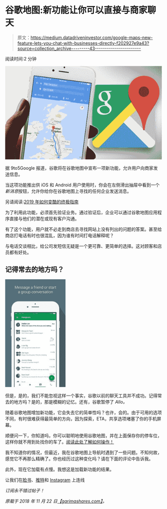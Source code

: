 # 谷歌地图:新功能让你可以直接与商家聊天

> 原文：<https://medium.datadriveninvestor.com/google-maps-new-feature-lets-you-chat-with-businesses-directly-f202927e9a43?source=collection_archive---------43----------------------->

阅读时间:2 分钟

![](img/40546b8c502a84b2cecda59100f5cd6a.png)

据 9to5Google 报道，谷歌将在谷歌地图中宣布一项新功能，允许用户向商家发送信息。

当这项功能推出供 iOS 和 Android 用户使用时，你会在左侧滑出抽屉中看到一个*新消息*按钮，允许你给你在谷歌地图上寻找的任何企业发送消息。

另请阅读:[2019 年如何变酷的终极指南](https://garimashares.com/2018/11/18/the-ultimate-guide-on-how-to-be-cool-in-2019/)

为了利用此功能，必须首先验证业务。通过验证后，企业可以通过谷歌地图应用程序直接与他们的潜在或现有客户沟通。

有了这个功能，用户就不必走到商店去寻找网站上没有列出的问题的答案。甚至给商店打电话有时也很混乱，因为谁有时间打电话解释呢？

与电话交谈相比，给公司发短信无疑是一个更可靠、更简单的选择。这对顾客和店员都有好处。

## 记得常去的地方吗？

![](img/1bd6e67890ba607accb051fc35515492.png)

但是，是的，我们不能忽视这样一个事实，谷歌以前的聊天工具并不成功。记得常去的地方吗？是的，那是模糊的记忆。还有，谷歌暂停了 *Allo。*

随着谷歌地图增加新功能，它会失去它的简单性吗？也许，会的。由于可用的选项不同，有时很难获得最简单的方向，因为探索，ETA，共享选项堵塞了你的手机屏幕。

顺便问一下，你知道吗，你可以聪明地使用谷歌地图，并在上面保存你的停车位，这样你就不用到处找你的车了。[阅读此处了解如何操作！](https://garimashares.com/2017/11/22/never-forget-where-you-parked-again-use-google-maps-smartly/)

我不知道你的情况，但最近，我在谷歌地图上导航时遇到了一些问题。不知何故，感觉它不再那么精确了。你也经历过这种变化吗？请在下面的评论中告诉我。

此外，现在它加载有点慢。我想这是加载新功能的结果。

让我们在[脸书](https://www.facebook.com/GarimaShares/)、[推特](https://twitter.com/GarimaBhaskar)和 [Instagram](https://www.instagram.com/garimashares/) 上连线

*订阅永不错过帖子！*

*原载于 2018 年 11 月 22 日*[*【garimashares.com】*](https://garimashares.com/2018/11/22/google-maps-new-feature-lets-you-chat-with-businesses-directly/)*。*